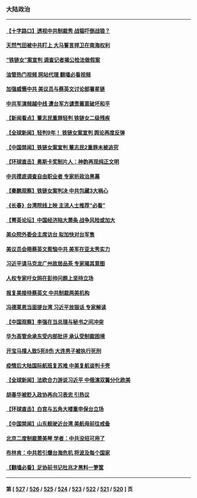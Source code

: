 ### 大陆政治
---
#### [【十字路口】透视中共制裁秀 战猫吓倒战狼？](../../pages/ncid277/n13968217.md?04090445) 
#### [天然气田被中共盯上 大马誓言捍卫在南海权利](../../pages/ncid277/n13968329.md?04090445) 
#### [“铁链女”案宣判 调查记者揭公检法做假案](../../pages/ncid277/n13968268.md?04090445) 
#### [油管热门视频 网站代理 翻墙必看视频](http://138.2.39.72:81/youtube.html?epic-marker?04090445)
#### [加强威慑中共 美议员与蔡英文讨论部署星链](../../pages/ncid277/n13968300.md?04090445) 
#### [中共军演频越中线 遭台军方谴责蓄意破坏和平](../../pages/ncid277/n13968220.md?04090445) 
#### [【新闻看点】董志民重罪轻判 铁链女二级残疾](../../pages/ncid277/n13967789.md?04090445) 
#### [【全球新闻】轻判9年！ 铁链女案宣判 舆论再度反弹](../../pages/ncid277/n13968015.md?04090445) 
#### [【中国禁闻】铁链女案宣判 董志民2重罪未被追究](../../pages/ncid277/n13967746.md?04090445) 
#### [【环球直击】奥斯卡奖制片人：神韵再现纯正文明](../../pages/ncid277/n13967742.md?04090445) 
#### [中共摸底调查自由职业者 专家析政治黑幕](../../pages/ncid277/n13967828.md?04090445) 
#### [【秦鹏观察】铁链女案判决 中共包藏3大祸心](../../pages/ncid277/n13967791.md?04090445) 
#### [《长春》台湾院线上映 主流人士推荐“必看”](../../pages/ncid277/n13967751.md?04090445) 
#### [【菁英论坛】中国经济陷大萧条 战争风险或加大](../../pages/ncid277/n13967749.md?04090445) 
#### [美众院外委会主席访台 拟加快对台军售](../../pages/ncid277/n13967756.md?04090445) 
#### [美议员会晤蔡英文惹恼中共 美军在亚太秀实力](../../pages/ncid277/n13967725.md?04090445) 
#### [习近平请马克龙广州故居品茶 专家揭其意图](../../pages/ncid277/n13967692.md?04090445) 
#### [人权专家吁女网在彭帅问题上坚持立场](../../pages/ncid277/n13967676.md?04090445) 
#### [报复美接待蔡英文 中共制裁两美机构](../../pages/ncid277/n13967566.md?04090445) 
#### [冯德莱恩当面提台湾 习近平放狠话 专家解读](../../pages/ncid277/n13967417.md?04090445) 
#### [【中国观察】李强在当总理与秘书之间冲突](../../pages/ncid277/n13967019.md?04090445) 
#### [华为高管余承东受内部批评 承认受制裁困境](../../pages/ncid277/n13967315.md?04090445) 
#### [开宝马撞人致5死8伤 大连男子被执行死刑](../../pages/ncid277/n13967387.md?04090445) 
#### [疫情后大陆国际航班复苏难 中美复航谈判卡壳](../../pages/ncid277/n13967092.md?04090445) 
#### [【全球新闻】法欧合力游说习近平 中俄演双簧分化欧美](../../pages/ncid277/n13967293.md?04090445) 
#### [胡春华被贬入政协再向习表忠 引热议](../../pages/ncid277/n13967191.md?04090445) 
#### [【环球直击】白宫与五角大楼重申保台立场](../../pages/ncid277/n13966885.md?04090445) 
#### [【中国禁闻】山东舰驶近台湾 美航母前往戒备](../../pages/ncid277/n13966882.md?04090445) 
#### [北京二度制裁萧美琴 学者：中共没招可用了](../../pages/ncid277/n13967200.md?04090445) 
#### [布林肯：中共若引爆台海危机 将波及每个国家](../../pages/ncid277/n13967013.md?04090445) 
#### [【翻墙必看】足协前书记杜兆才黑料一箩筐](../../pages/ncid277/n13966996.md?04090445) 

---
#### 第 [ [527](./527.md?04090445) / [526](./526.md?04090445) / [525](./525.md?04090445) / [524](./524.md?04090445) / [523](./523.md?04090445) / [522](./522.md?04090445) / [521](./521.md?04090445) / [520](./520.md?04090445) ] 页
